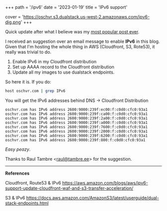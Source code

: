 +++
path =  '/ipv6'
date = '2023-01-19'
title =  'IPv6 support'

cover = 'https://oschvr.s3.dualstack.us-west-2.amazonaws.com/ipv6-dig.png'
+++


Quick update after what I believe was my [most popular post ever](https://oschvr.com/posts/what-id-like-as-sre/).

I received an suggestion over an email message to enable **IPv6** in this blog. Given that I'm hosting the whole thing in AWS (Cloudfront, S3, Rote53), it really was trivial to do.

1. Enable IPv6 in my Cloudfront distribution
2. Set up AAAA record to the Cloudfront distribution
3. Update all my images to use dualstack endpoints.

So here it is. If you do:

```bash
host oschvr.com | grep IPv6
```

You will get the IPv6 addresses behind DNS -> Cloudfront Distribution

```
oschvr.com has IPv6 address 2600:9000:239f:ec00:f:c0d0:cfc0:93a1
oschvr.com has IPv6 address 2600:9000:239f:ca00:f:c0d0:cfc0:93a1
oschvr.com has IPv6 address 2600:9000:239f:2a00:f:c0d0:cfc0:93a1
oschvr.com has IPv6 address 2600:9000:239f:a000:f:c0d0:cfc0:93a1
oschvr.com has IPv6 address 2600:9000:239f:7600:f:c0d0:cfc0:93a1
oschvr.com has IPv6 address 2600:9000:239f:2000:f:c0d0:cfc0:93a1
oschvr.com has IPv6 address 2600:9000:239f:6200:f:c0d0:cfc0:93a1
oschvr.com has IPv6 address 2600:9000:239f:800:f:c0d0:cfc0:93a1
```

_Easy peazy_. 

Thanks to Raul Tambre <[raul@tambre.ee](raul@tambre.ee)> for the suggestion.

---
**References**

Cloudfront, Route53 & IPv6 https://aws.amazon.com/blogs/aws/ipv6-support-update-cloudfront-waf-and-s3-transfer-acceleration/

S3 & IPv6 https://docs.aws.amazon.com/AmazonS3/latest/userguide/dual-stack-endpoints.html